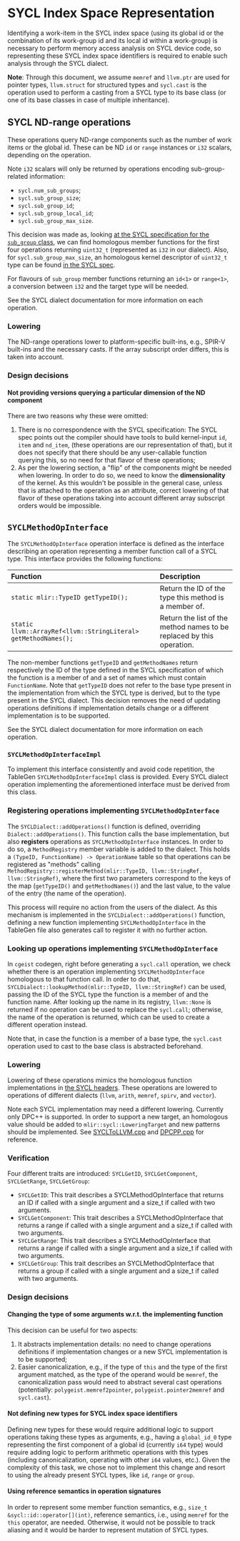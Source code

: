 # SYCL Index Space Representation

Identifying a work-item in the SYCL index space (using its global id or the
combination of its work-group id and its local id within a work-group) is
necessary to perform memory access analysis on SYCL device code, so representing
these SYCL index space identifiers is required to enable such analysis through
the SYCL dialect.

**Note**: Through this document, we assume `memref` and `llvm.ptr` are used for
pointer types, `llvm.struct` for structured types and `sycl.cast` is the
operation used to perform a casting from a SYCL type to its base class (or one
of its base classes in case of multiple inheritance).

## SYCL ND-range operations

These operations query ND-range components such as the number of work items or
the global id. These can be ND `id` or `range` instances or `i32` scalars,
depending on the operation.

Note `i32` scalars will only be returned by operations encoding
sub-group-related information:

- `sycl.num_sub_groups`;
- `sycl.sub_group_size`;
- `sycl.sub_group_id`;
- `sycl.sub_group_local_id`;
- `sycl.sub_group_max_size`.

This decision was made as, looking [at the SYCL specification for the
`sub_group`
class](https://registry.khronos.org/SYCL/specs/sycl-2020/html/sycl-2020.html#sub-group-class),
we can find homologous member functions for the first four operations returning
`uint32_t` (represented as `i32` in our dialect). Also, for
`sycl.sub_group_max_size`, an homologous kernel descriptor of `uint32_t` type
can be found [in the SYCL
spec](https://registry.khronos.org/SYCL/specs/sycl-2020/html/sycl-2020.html#_kernel_information_descriptors).

For flavours of `sub_group` member functions returning an `id<1>` or `range<1>`,
a conversion between `i32` and the target type will be needed.

See the SYCL dialect documentation for more information on each operation.

### Lowering

The ND-range operations lower to platform-specific built-ins, e.g., SPIR-V
built-ins and the necessary casts. If the array subscript order differs, this is
taken into account.

### Design decisions

#### Not providing versions querying a particular dimension of the ND component

There are two reasons why these were omitted:

1. There is no correspondence with the SYCL specification: The SYCL spec points
   out the compiler should have tools to build kernel-input `id`, `item` and
   `nd_item`, (these operations are our representation of that), but it does not
   specify that there should be any user-callable function querying this, so no
   need for that flavor of these operations;
2. As per the lowering section, a "flip" of the components might be needed when
   lowering. In order to do so, we need to know the **dimensionality** of the
   kernel. As this wouldn't be possible in the general case, unless that is
   attached to the operation as an attribute, correct lowering of that flavor of
   these operations taking into account different array subscript orders would
   be impossible.

## `SYCLMethodOpInterface`

The `SYCLMethodOpInterface` operation interface is defined as the interface
describing an operation representing a member function call of a SYCL type. This
interface provides the following functions:

| Function                                                       | Description                                                           |
|:---------------------------------------------------------------|:----------------------------------------------------------------------|
| `static mlir::TypeID getTypeID();`                             | Return the ID of the type this method is a member of.                 |
| `static llvm::ArrayRef<llvm::StringLiteral> getMethodNames();` | Return the list of the method names to be replaced by this operation. |

The non-member functions `getTypeID` and `getMethodNames` return respectively
the ID of the type defined in the SYCL specification of which the function is a
member of and a set of names which must contain `FunctionName`. Note that
`getTypeID` does not refer to the base type present in the implementation from
which the SYCL type is derived, but to the type present in the SYCL
dialect. This decision removes the need of updating operations definitions if
implementation details change or a different implementation is to be supported.

See the SYCL dialect documentation for more information on each operation.

### `SYCLMethodOpInterfaceImpl`

To implement this interface consistently and avoid code repetition, the TableGen
`SYCLMethodOpInterfaceImpl` class is provided. Every SYCL dialect operation
implementing the aforementioned interface must be derived from this class.

### Registering operations implementing `SYCLMethodOpInterface`

The `SYCLDialect::addOperations()` function is defined, overriding
`Dialect::addOperations()`. This function calls the base implementation, but
also **registers** operations as `SYCLMethodOpInterface` instances. In order to
do so, a `MethodRegistry` member variable is added to the dialect. This holds a
`(TypeID, FunctionName) -> OperationName` table so that operations can be
registered as "methods" calling `MethodRegistry::registerMethod(mlir::TypeID,
llvm::StringRef, llvm::StringRef)`, where the first two parameters correspond to
the keys of the map (`getTypeID()` and `getMethodNames()`) and the last value,
to the value of the entry (the name of the operation).

This process will require no action from the users of the dialect. As this
mechanism is implemented in the `SYCLDialect::addOperations()` function,
defining a new function implementing `SYCLMethodOpInterface` in the TableGen
file also generates call to register it with no further action.

### Looking up operations implementing `SYCLMethodOpInterface`

In `cgeist` codegen, right before generating a `sycl.call` operation, we check
whether there is an operation implementing `SYCLMethodOpInterface` homologous to
that function call. In order to do that,
`SYCLDialect::lookupMethod(mlir::TypeID, llvm::StringRef)` can be used, passing
the ID of the SYCL type the function is a member of and the function name. After
looking up the name in its registry, `llvm::None` is returned if no operation
can be used to replace the `sycl.call`; otherwise, the name of the operation is
returned, which can be used to create a different operation instead.

Note that, in case the function is a member of a base type, the `sycl.cast`
operation used to cast to the base class is abstracted beforehand.

### Lowering

Lowering of these operations mimics the homologous function implementations in
[the SYCL headers](../../../sycl/include). These operations are lowered to
operations of different dialects (`llvm`, `arith`, `memref`, `spirv`, and
`vector`).

Note each SYCL implementation may need a different lowering. Currently only
DPC++ is supported. In order to support a new target, an homologous value should
be added to `mlir::sycl::LoweringTarget` and new patterns should be
implemented. See
[SYCLToLLVM.cpp](../../lib/Conversion/SYCLToLLVM/SYCLToLLVM.cpp) and
[DPCPP.cpp](../../lib/Conversion/SYCLToLLVM/DPCPP.cpp) for reference.

### Verification

Four different traits are introduced: `SYCLGetID`, `SYCLGetComponent`,
`SYCLGetRange`, `SYCLGetGroup`:

- `SYCLGetID`: This trait describes a SYCLMethodOpInterface that returns an ID
  if called with a single argument and a size_t if called with two arguments.
- `SYCLGetComponent`: This trait describes a SYCLMethodOpInterface that returns
  a range if called with a single argument and a size_t if called with two
  arguments.
- `SYCLGetRange`: This trait describes a SYCLMethodOpInterface that returns a
  range if called with a single argument and a size_t if called with two
  arguments.
- `SYCLGetGroup`: This trait describes an SYCLMethodOpInterface that returns a
  group if called with a single argument and a size_t if called with two
  arguments.

### Design decisions

#### Changing the type of some arguments w.r.t. the implementing function

This decision can be useful for two aspects:

1. It abstracts implementation details: no need to change operations definitions
   if implementation changes or a new SYCL implementation is to be supported;
2. Easier canonicalization, e.g., if the type of `this` and the type of the
   first argument matched, as the type of the operand would be `memref`, the
   canonicalization pass would need to abstract several cast operations
   (potentially: `polygeist.memref2pointer`, `polygeist.pointer2memref` and
   `sycl.cast`).

#### Not defining new types for SYCL index space identifiers

Defining new types for these would require additional logic to support
operations taking these types as arguments, e.g., having a `global_id_0` type
representing the first component of a global id (currently `i64` type) would
require adding logic to perform arithmetic operations with this types (including
canonicalization, operating with other `i64` values, etc.). Given the complexity
of this task, we chose not to implement this change and resort to using the
already present SYCL types, like `id`, `range` or `group`.

#### Using reference semantics in operation signatures

In order to represent some member function semantics, e.g., `size_t
&sycl::id::operator[](int)`, reference semantics, i.e., using `memref` for the
`this` operator, are needed. Otherwise, it would not be possible to track
aliasing and it would be harder to represent mutation of SYCL types.
